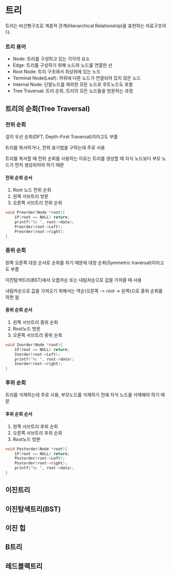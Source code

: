 # 트리

트리는 비선형구조로 계층적 관계(Hierarchical Relationship)을 표현하는 자료구조이다.

### 트리 용어

- Node: 트리를 구성하고 있는 각각의 요소
- Edge: 트리를 구성하기 위해 노드와 노드를 연결한 선
- Root Node: 트리 구조에서 최상위에 있는 노드
- Terminal Node(Leaf): 하위에 다른 노드가 연결되어 있지 않은 노드
- Internal Node: 단말노드를 제외한 모든 노드로 루트노드도 포함
- Tree Traversal: 트리 순회, 트리의 모든 노드들을 방문하는 과정

## 트리의 순회(Tree Traversal)

### 전위 순회

깊이 우선 순회(DFT, Depth-First Traversal)이라고도 부름

트리를 복사하거나, 전위 표기법을 구하는데 주로 사용

트리를 복사할 때 전위 순회를 사용하는 이유는 트리를 생성할 때 자식 노드보다 부모 노드가 먼저 생성되어야 하기 때문

#### 전위 순회 순서

1. Root 노드 전위 순회
1. 왼쪽 서브트리 방문
1. 오른쪽 서브트리 전위 순회

```C++
void Preorder(Node *root){
    if(root == NULL) return;
    printf("%c ", root->data);
    Preorder(root->Left);
    Preorder(root->right);
}
```

### 중위 순회

왼쪽 오른쪽 대칭 순서로 순회를 하기 때문에 대칭 순회(Symmetric traversal)이라고도 부름

이진탐색트리(BST)에서 오름차순 또는 내림차순으로 값을 가져올 때 사용

내림차순으로 값을 가져오기 위해서는 역순(오른쪽 -> root -> 왼쪽)으로 중위 순회를 하면 됨

#### 중위 순회 순서

1. 왼쪽 서브트리 중위 순회
1. Root노드 방문
1. 오른쪽 서브트리 중위 순회

```C++
void Inorder(Node *root){
    if(root == NULL) return;
    Inorder(root->Left);
    printf("%c ", root->data);
    Inorder(root->right);
}
```

### 후위 순회

트리를 삭제하는데 주로 사용, 부모노드를 삭제하기 전에 자식 노드를 삭제해야 하기 때문

#### 후위 순회 순서

1. 왼쪽 서브트리 후위 순회
1. 오른쪽 서브트리 후위 순회
1. Root노드 방문

```C++
void Postorder(Node *root){
    if(root == NULL) return;
    Postorder(root->Left);
    Postorder(root->right);
    printf("%c ", root->data);
}
```

## 이진트리

## 이진탐색트리(BST)

## 이진 힙

## B트리

## 레드블랙트리
